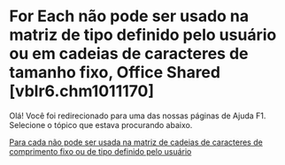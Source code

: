 
# For Each não pode ser usado na matriz de tipo definido pelo usuário ou em cadeias de caracteres de tamanho fixo, Office Shared [vblr6.chm1011170]

Olá! Você foi redirecionado para uma das nossas páginas de Ajuda F1. Selecione o tópico que estava procurando abaixo.

[Para cada não pode ser usada na matriz de cadeias de caracteres de comprimento fixo ou de tipo definido pelo usuário](http://msdn.microsoft.com/library/37976c99-e8a7-250b-5b63-5d0fd204d576%28Office.15%29.aspx)
